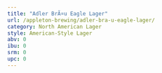 ```yaml
---
title: "Adler BrÃ¤u Eagle Lager"
url: /appleton-brewing/adler-bra-u-eagle-lager/
category: North American Lager
style: American-Style Lager
abv: 0
ibu: 0
srm: 0
upc: 0
---
```


